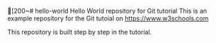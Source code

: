 [200~# hello-world
Hello World repository for Git tutorial
This is an example repository for the Git tutoial on https://www.w3schools.com

This repository is built step by step in the tutorial.
